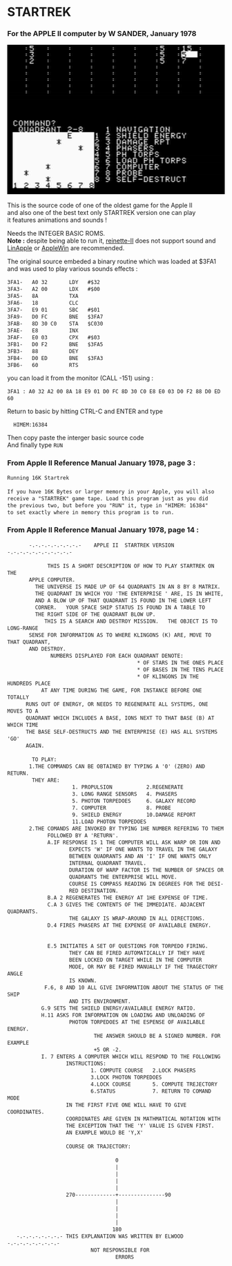 # STARTREK

### For the APPLE II computer by W SANDER, January 1978


![screenshoot](startrek.bmp)


This is the source code of one of the oldest game for the Apple II  
and also one of the best text only STARTREK version one can play  
it features animations and sounds !

Needs the INTEGER BASIC ROMS.  
**Note :** despite being able to run it, [reinette-II](https://github.com/ArthurFerreira2/reinette-II) does not support sound and [LinApple](https://github.com/linappleii/linapple) or [AppleWin](https://github.com/AppleWin/AppleWin) are recommended.

The original source embeded a binary routine which was loaded at $3FA1  
and was used to play various sounds effects :

```
3FA1-   A0 32       LDY   #$32  
3FA3-   A2 00       LDX   #$00  
3FA5-   8A          TXA  
3FA6-   18          CLC  
3FA7-   E9 01       SBC   #$01  
3FA9-   D0 FC       BNE   $3FA7  
3FAB-   8D 30 C0    STA   $C030  
3FAE-   E8          INX  
3FAF-   E0 03       CPX   #$03  
3FB1-   D0 F2       BNE   $3FA5  
3FB3-   88          DEY  
3FB4-   D0 ED       BNE   $3FA3  
3FB6-   60          RTS  
```

you can load it from the monitor (CALL -151) using :  

```
3FA1 : A0 32 A2 00 8A 18 E9 01 D0 FC 8D 30 C0 E8 E0 03 D0 F2 88 D0 ED 60  
```


Return to basic by hitting CTRL-C and ENTER and type  

```
  HIMEM:16384  
```

Then copy paste the interger basic source code  
And finally type `RUN`  



### From Apple II Reference Manual January 1978, page 3 :

```
Running 16K Startrek

If you have 16K Bytes or larger memory in your Apple, you will also
receive a "STARTREK" game tape. Load this program just as you did
the previous two, but before you "RUN" it, type in "HIMEM: 16384"
to set exactly where in memory this program is to run.
```


### From Apple II Reference Manual January 1978, page 14 :  

```
       -.-.-.-.-.-.-.-.-    APPLE II  STARTREK VERSION  -.-.-.-.-.-.-.-.-.-.-

             THIS IS A SHORT DESCRIPTION OF HOW TO PLAY STARTREK ON THE
       APPLE COMPUTER.
         THE UNIVERSE IS MADE UP OF 64 QUADRANTS IN AN 8 BY 8 MATRIX.
         THE QUADRANT IN WHICH YOU 'THE ENTERPRISE ' ARE, IS IN WHITE,
         AND A BLOW UP OF THAT QUADRANT IS FOUND IN THE LOWER LEFT
         CORNER.   YOUR SPACE SHIP STATUS IS FOUND IN A TABLE TO
         THE RIGHT SIDE OF THE QUADRANT BLOW UP.
            THIS IS A SEARCH AND DESTROY MISSION.   THE OBJECT IS TO LONG-RANGE
       SENSE FOR INFORMATION AS TO WHERE KLINGONS (K) ARE, MOVE TO THAT QUADRANT,
       AND DESTROY.
              NUMBERS DISPLAYED FOR EACH QUADRANT DENOTE:
                                          * OF STARS IN THE ONES PLACE
                                          * OF BASES IN THE TENS PLACE
                                          * OF KLINGONS IN THE HUNDREDS PLACE
           AT ANY TIME DURING THE GAME, FOR INSTANCE BEFORE ONE TOTALLY
      RUNS OUT OF ENERGY, OR NEEDS TO REGENERATE ALL SYSTEMS, ONE MOVES TO A
      QUADRANT WHICH INCLUDES A BASE, IONS NEXT TO THAT BASE (B) AT WHICH TIME
      THE BASE SELF-DESTRUCTS AND THE ENTERPRISE (E) HAS ALL SYSTEMS 'GO'
      AGAIN.

        TO PLAY:
       1.THE COMMANDS CAN BE OBTAINED BY TYPING A '0' (ZERO) AND RETURN.
        THEY ARE:
                     1. PROPULSION           2.REGENERATE
                     3. LONG RANGE SENSORS   4. PHASERS
                     5. PHOTON TORPEDOES     6. GALAXY RECORD
                     7. COMPUTER             8. PROBE
                     9. SHIELD ENERGY        10.DAMAGE REPORT
                     11.LOAD PHOTON TORPEDOES
       2.THE COMANDS ARE INVOKED BY TYPING 1HE NUMBER REFERING TO THEM
             FOLLOWED BY A 'RETURN'.
             A.IF RESPONSE IS 1 THE COMPUTER WILL ASK WARP OR ION AND
                    EXPECTS 'W' IF ONE WANTS TO TRAVEL IN THE GALAXY
                    BETWEEN QUADRANTS AND AN 'I' IF ONE WANTS ONLY
                    INTERNAL QUADRANT TRAVEL.
                    DURATION OF WARP FACTOR IS THE NUMBER OF SPACES OR
                    QUADRANTS THE ENTERPRISE WILL MOVE.
                    COURSE IS COMPASS READING IN DEGREES FOR THE DESI-
                    RED DESTINATION.
             B.A 2 REGENERATES THE ENERGY AT 1HE EXPENSE OF TIME.
             C.A 3 GIVES THE CONTENTS OF THE IMMEDIATE. ADJACENT QUADRANTS.
                    THE GALAXY IS WRAP-AROUND IN ALL DIRECTIONS.
             D.4 FIRES PHASERS AT THE EXPENSE OF AVAILABLE ENERGY.
             
             
             E.5 INITIATES A SET OF QUESTIONS FOR TORPEDO FIRING.
                    THEY CAN BE FIRED AUTOMATICALLY IF THEY HAVE
                    BEEN LOCKED ON TARGET WHILE IN THE COMPUTER
                    MODE, OR MAY BE FIRED MANUALLY IF THE TRAGECTORY ANGLE
                    IS KNOWN.
            F.6, 8 AND 10 ALL GIVE INFORMATION ABOUT THE STATUS OF THE SHIP
                    AND ITS ENVIRONMENT.
           G.9 SETS THE SHIELD ENERGY/AVAILABLE ENERGY RATIO.
           H.11 ASKS FOR INFORMATION ON LOADING AND UNLOADING OF
                    PHOTON TORPEDOES AT THE ESPENSE OF AVAILABLE ENERGY.
                            THE ANSWER SHOULD BE A SIGNED NUMBER. FOR EXAMPLE
                            +5 OR -2.
           I. 7 ENTERS A COMPUTER WHICH WILL RESPOND TO THE FOLLOWING
                   INSTRUCTIONS:
                           1. COMPUTE COURSE   2.LOCK PHASERS
                           3.LOCK PHOTON TORPEDOES
                           4.LOCK COURSE       5. COMPUTE TREJECTORY
                           6.STATUS            7. RETURN TO COMAND MODE
                   IN THE FIRST FIVE ONE WILL HAVE TO GIVE COORDINATES.
                   COORDINATES ARE GIVEN IN MATHMATICAL NOTATION WITH
                   THE EXCEPTION THAT THE 'Y' VALUE IS GIVEN FIRST.
                   AN EXAMPLE WOULD BE 'Y,X'
                   
                   COURSE OR TRAJECTORY:

                                   0
                                   |
                                   |
                                   |
                                   |
                   270-------------+---------------90
                                   |
                                   |
                                   |
                                   |
                                  180
   -.-.-.-.-.-.-.- THIS EXPLANATION WAS WRITTEN BY ELWOOD -.-.-.-.-.-.-.-.-
                           NOT RESPONSIBLE FOR
                                   ERRORS        
```


